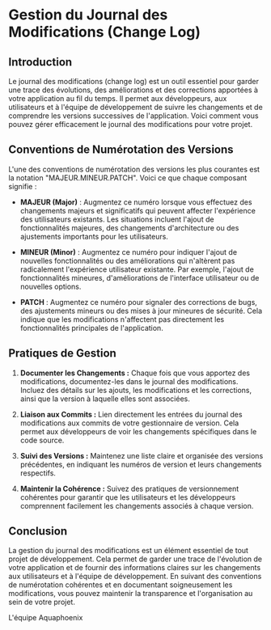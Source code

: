 # Gestion du Journal des Modifications (Change Log)

## Introduction

Le journal des modifications (change log) est un outil essentiel pour garder une trace des évolutions, des améliorations et des corrections apportées à votre application au fil du temps. Il permet aux développeurs, aux utilisateurs et à l'équipe de développement de suivre les changements et de comprendre les versions successives de l'application. Voici comment vous pouvez gérer efficacement le journal des modifications pour votre projet.

## Conventions de Numérotation des Versions

L'une des conventions de numérotation des versions les plus courantes est la notation "MAJEUR.MINEUR.PATCH". Voici ce que chaque composant signifie :

- **MAJEUR (Major)** : Augmentez ce numéro lorsque vous effectuez des changements majeurs et significatifs qui peuvent affecter l'expérience des utilisateurs existants. Les situations incluent l'ajout de fonctionnalités majeures, des changements d'architecture ou des ajustements importants pour les utilisateurs.

- **MINEUR (Minor)** : Augmentez ce numéro pour indiquer l'ajout de nouvelles fonctionnalités ou des améliorations qui n'altèrent pas radicalement l'expérience utilisateur existante. Par exemple, l'ajout de fonctionnalités mineures, d'améliorations de l'interface utilisateur ou de nouvelles options.

- **PATCH** : Augmentez ce numéro pour signaler des corrections de bugs, des ajustements mineurs ou des mises à jour mineures de sécurité. Cela indique que les modifications n'affectent pas directement les fonctionnalités principales de l'application.

## Pratiques de Gestion

1. **Documenter les Changements :** Chaque fois que vous apportez des modifications, documentez-les dans le journal des modifications. Incluez des détails sur les ajouts, les modifications et les corrections, ainsi que la version à laquelle elles sont associées.

2. **Liaison aux Commits :** Lien directement les entrées du journal des modifications aux commits de votre gestionnaire de version. Cela permet aux développeurs de voir les changements spécifiques dans le code source.

3. **Suivi des Versions :** Maintenez une liste claire et organisée des versions précédentes, en indiquant les numéros de version et leurs changements respectifs.

4. **Maintenir la Cohérence :** Suivez des pratiques de versionnement cohérentes pour garantir que les utilisateurs et les développeurs comprennent facilement les changements associés à chaque version.

## Conclusion

La gestion du journal des modifications est un élément essentiel de tout projet de développement. Cela permet de garder une trace de l'évolution de votre application et de fournir des informations claires sur les changements aux utilisateurs et à l'équipe de développement. En suivant des conventions de numérotation cohérentes et en documentant soigneusement les modifications, vous pouvez maintenir la transparence et l'organisation au sein de votre projet.

L'équipe Aquaphoenix
